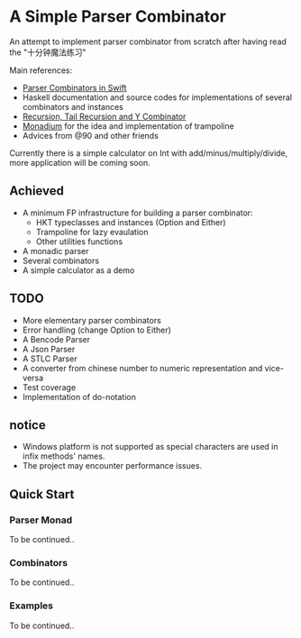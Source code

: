 # A Simple Parser Combinator

An attempt to implement parser combinator from scratch after having read the "十分钟魔法练习"

Main references:

- [Parser Combinators in Swift](https://academy.realm.io/posts/tryswift-yasuhiro-inami-parser-combinator/)
- Haskell documentation and source codes for implementations of several combinators and instances
- [Recursion, Tail Recursion and Y Combinator](https://proandroiddev.com/kotlin-pearls-8-recursion-tailrecursion-and-ycombinator-in-kotlin-3ec6975e9b6)
- [Monadium](https://github.com/yuxuanchiadm/monadium/blob/5715d7c6f3f99d620b8eaf57c9b4088bd1c7c8ed/monadium-core/src/main/java/org/monadium/core/control/Trampoline.java) for the idea and implementation of trampoline
- Advices from @90 and other friends

Currently there is a simple calculator on Int with add/minus/multiply/divide, more application will be coming soon.

## Achieved

- A minimum FP infrastructure for building a parser combinator:
  - HKT typeclasses and instances (Option and Either)
  - Trampoline for lazy evaulation
  - Other utilities functions
- A monadic parser
- Several combinators
- A simple calculator as a demo

## TODO

- More elementary parser combinators
- Error handling (change Option to Either)
- A Bencode Parser
- A Json Parser
- A STLC Parser
- A converter from chinese number to numeric representation and vice-versa
- Test coverage
- Implementation of do-notation

## notice

- Windows platform is not supported as special characters are used in infix methods' names.
- The project may encounter performance issues.

## Quick Start

### Parser Monad

To be continued..

### Combinators

To be continued..

### Examples

To be continued..